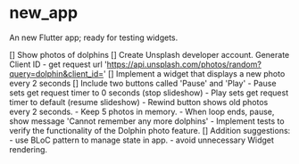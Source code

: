 # new_app

An new Flutter app; ready for testing widgets.

[] Show photos of dolphins
[] Create Unsplash developer account. Generate Client ID
    - get request url 'https://api.unsplash.com/photos/random?query=dolphin&client_id=<client ID>'
[] Implement a widget that displays a new photo every 2 seconds
[] Include two buttons called 'Pause' and 'Play'
    - Pause sets get request timer to 0 seconds (stop slideshow)
    - Play sets get request timer to default (resume slideshow)
    - Rewind button shows old photos every 2 seconds.
        - Keep 5 photos in memory.
        - When loop ends, pause, show message 'Cannot remember any more dolphins'
    - Implement tests to verify the functionality of the Dolphin photo feature.
[] Addition suggestions:
    - use BLoC pattern to manage state in app.
    - avoid unnecessary Widget rendering.